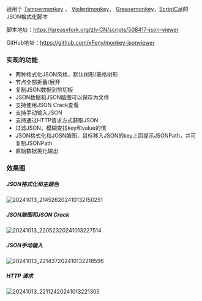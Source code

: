 适用于  [Tampermonkey](https://www.tampermonkey.net/) ， [Violentmonkey](https://violentmonkey.github.io/)， [Greasemonkey](https://www.greasespot.net/)，[ScriptCat](https://docs.scriptcat.org/)的JSON格式化脚本

脚本地址：<https://greasyfork.org/zh-CN/scripts/508417-json-viewer>

GitHub地址：<https://github.com/xFeny/monkey-jsonviewer>

### 实现的功能

- 两种格式化JSON风格，默认树形/表格树形
- 节点全部折叠/展开
- 复制JSON数据到剪切板
- JSON数据和JSON脑图可以保存为文件
- 支持使用JSON Crack查看
- 支持手动输入JSON
- 支持通过HTTP请求方式获取JSON
- 过滤JSON，模糊查找key和value的值
- JSON格式化和JOSN脑图，鼠标移入JSON的key上面提示JSONPath，并可复制JSONPath
- 原始数据美化输出

### 效果图

##### JSON格式化和主题色

![20241013_214526202410132150251](http://oss.feny.ink/blogs/images/202410132157151.gif) 

##### JSON脑图和JSON Crack

![20241013_22052320241013227514](http://oss.feny.ink/blogs/images/202410132208583.gif) 

##### JSON手动输入

![20241013_221437202410132218596](http://oss.feny.ink/blogs/images/202410132219594.gif) 

##### HTTP 请求

![20241013_22112420241013221305](http://oss.feny.ink/blogs/images/202410132213748.gif) 

  

